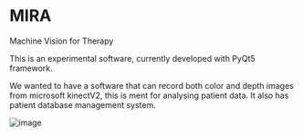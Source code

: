 # MIRA

Machine Vision for Therapy

This is an experimental software, currently developed with PyQt5 framework.

We wanted to have a software that can record both color and depth images from microsoft kinectV2, this is ment for analysing patient data. It also has patient database management system.

![image](https://user-images.githubusercontent.com/50609700/138604773-44a39969-037f-4efb-b622-23cd84d8f8a1.png)
